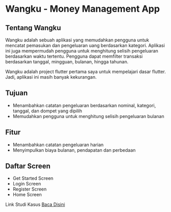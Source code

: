 # Wangku - Money Management App

## Tentang Wangku

Wangku adalah sebuah aplikasi yang memudahkan pengguna untuk mencatat pemasukan dan pengeluaran uang berdasarkan kategori. Aplikasi ini juga mempermudah pengguna untuk menghitung selisih pengeluaran berdasarkan waktu tertentu. Pengguna dapat memfilter transaksi berdasarkan tanggal, mingguan, bulanan, hingga tahunan.

Wangku adalah project flutter pertama saya untuk mempelajari dasar flutter. Jadi, aplikasi ini masih banyak kekurangan.

## Tujuan

-   Menambahkan catatan pengeluaran berdasarkan nominal, kategori, tanggal, dan dompet yang dipilih
-   Memudahkan pengguna untuk menghitung selisih pengeluaran bulanan

## Fitur

-   Menambahkan catatan pengeluaran harian
-   Menyimpulkan biaya bulanan, pendapatan dan perbedaan

## Daftar Screen

-   Get Started Screen
-   Login Screen
-   Register Screen
-   Home Screen

Link Studi Kasus [Baca Disini](https://www.agreytosira.my.id/case/wangku.html)
